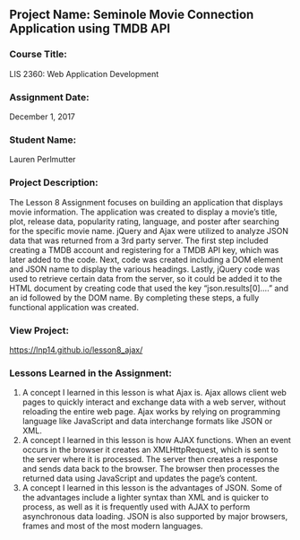 ## Project Name:  Seminole Movie Connection Application using TMDB API

### Course Title:
LIS 2360:  Web Application Development

### Assignment Date:  
December 1, 2017

### Student Name:  
Lauren Perlmutter

### Project Description:
The Lesson 8 Assignment focuses on building an application that displays movie information. The application was created to display a movie’s title, plot, release data, popularity rating, language, and poster after searching for the specific movie name. jQuery and Ajax were utilized to analyze JSON data that was returned from a 3rd party server. The first step included creating a TMDB account and registering for a TMDB API key, which was later added to the code. Next, code was created including a DOM element and JSON name to display the various headings. Lastly, jQuery code was used to retrieve certain data from the server, so it could be added it to the HTML document by creating code that used the key “json.results[0]….” and an id followed by the DOM name. By completing these steps, a fully functional application was created.

### View Project:
https://lnp14.github.io/lesson8_ajax/

### Lessons Learned in the Assignment:
1. A concept I learned in this lesson is what Ajax is. Ajax allows client web pages to quickly interact and exchange data with a web server, without reloading the entire web page. Ajax works by relying on programming language like JavaScript and data interchange formats like JSON or XML.
2. A concept I learned in this lesson is how AJAX functions. When an event occurs in the browser it creates an XMLHttpRequest, which is sent to the server where it is processed. The server then creates a response and sends data back to the browser. The browser then processes the returned data using JavaScript and updates the page’s content.
3. A concept I learned in this lesson is the advantages of JSON. Some of the advantages include a lighter syntax than XML and is quicker to process, as well as it is frequently used with AJAX to perform asynchronous data loading. JSON is also supported by major browsers, frames and most of the most modern languages.
